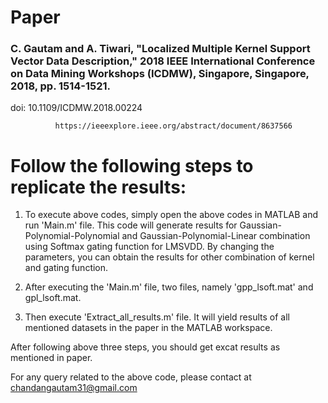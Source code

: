 # Paper

### C. Gautam and A. Tiwari, "Localized Multiple Kernel Support Vector Data Description," 2018 IEEE International Conference on Data Mining Workshops (ICDMW), Singapore, Singapore, 2018, pp. 1514-1521.
doi: 10.1109/ICDMW.2018.00224

              https://ieeexplore.ieee.org/abstract/document/8637566
              
              
# Follow the following steps to replicate the results:

1.  To execute above codes, simply open the above codes in MATLAB and run 'Main.m' file. This code will generate results for Gaussian-Polynomial-Polynomial and Gaussian-Polynomial-Linear combination using Softmax gating function for LMSVDD. By changing the parameters, you can obtain the results for other combination of kernel and gating function. 

2. After executing the 'Main.m' file, two files, namely 'gpp_lsoft.mat' and gpl_lsoft.mat.

3. Then execute 'Extract_all_results.m' file. It will yield results of all  mentioned datasets in the paper in the MATLAB workspace.

After following above three steps, you should get excat results as mentioned in paper.

For any query related to the above code, please contact at chandangautam31@gmail.com



